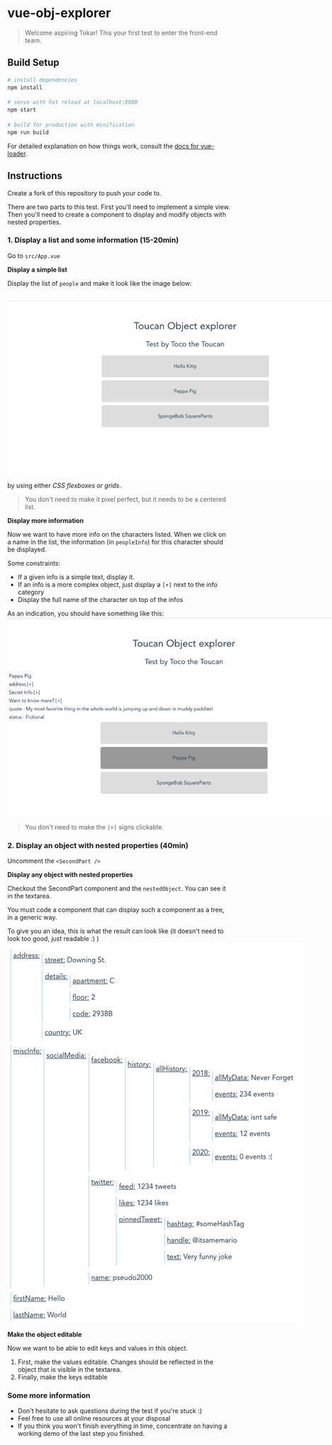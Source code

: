 # vue-obj-explorer

> Welcome aspiring Tokar! This your first test to enter the front-end team.

## Build Setup

``` bash
# install dependencies
npm install

# serve with hot reload at localhost:8080
npm start

# build for production with minification
npm run build
```

For detailed explanation on how things work, consult the [docs for vue-loader](http://vuejs.github.io/vue-loader).

## Instructions

Create a fork of this repository to push your code to.

There are two parts to this test.
First you'll need to implement a simple view.
Then you'll need to create a component to display and modify objects with nested properties.

### 1. Display a list and some information (15-20min)

Go to `src/App.vue`

**Display a simple list**

Display the list of `people` and make it look like the image below:

<br>
<img alt="Just a list" src="exercise-examples/people-list-output.png" style="max-width: 800px">
<br>

by using either *CSS flexboxes or grids*.

> You don't need to make it pixel perfect, but it needs to be a centered list.

**Display more information**

Now we want to have more info on the characters listed.
When we click on a name in the list, the information (in `peopleInfo`) for this character should be displayed.

Some constraints:
- If a given info is a simple text, display it.
- If an info is a more complex object, just display a `[+]` next to the info category
- Display the full name of the character on top of the infos

As an indication, you should have something like this:
<br>
<img alt="with info" src="exercise-examples/people-list-with-info.png" style="max-width: 800px">
<br>

> You don't need to make the `[+]` signs clickable.

### 2. Display an object with nested properties (40min)

Uncomment the `<SecondPart />`

**Display any object with nested properties**

Checkout the SecondPart component and the `nestedObject`. 
You can see it in the textarea.

You must code a component that can display such a component as a tree, in a generic way.

To give you an idea, this is what the result can look like (it doesn't need to look too good, just readable :) )
<br>
<img alt="A simple tree" src="exercise-examples/tree-view.png" style="max-width: 800px">
<br>

**Make the object editable**

Now we want to be able to edit keys and values in this object.

1. First, make the values editable. Changes should be reflected in the object that is visible in the textarea.
2. Finally, make the keys editable

### Some more information

- Don't hesitate to ask questions during the test if you're stuck :)
- Feel free to use all online resources at your disposal
- If you think you won't finish everything in time, concentrate on having a working demo of the last step you finished.
